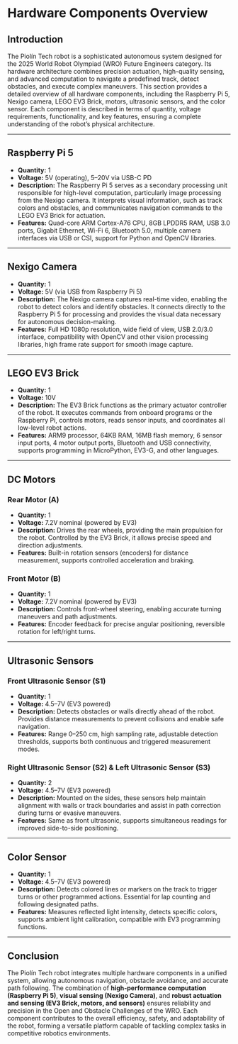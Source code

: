 # Hardware Components Overview

## Introduction
The Piolín Tech robot is a sophisticated autonomous system designed for the 2025 World Robot Olympiad (WRO) Future Engineers category. Its hardware architecture combines precision actuation, high-quality sensing, and advanced computation to navigate a predefined track, detect obstacles, and execute complex maneuvers. This section provides a detailed overview of all hardware components, including the Raspberry Pi 5, Nexigo camera, LEGO EV3 Brick, motors, ultrasonic sensors, and the color sensor. Each component is described in terms of quantity, voltage requirements, functionality, and key features, ensuring a complete understanding of the robot’s physical architecture.

---

## Raspberry Pi 5
- **Quantity:** 1  
- **Voltage:** 5V (operating), 5–20V via USB-C PD  
- **Description:** The Raspberry Pi 5 serves as a secondary processing unit responsible for high-level computation, particularly image processing from the Nexigo camera. It interprets visual information, such as track colors and obstacles, and communicates navigation commands to the LEGO EV3 Brick for actuation.  
- **Features:** Quad-core ARM Cortex-A76 CPU, 8GB LPDDR5 RAM, USB 3.0 ports, Gigabit Ethernet, Wi-Fi 6, Bluetooth 5.0, multiple camera interfaces via USB or CSI, support for Python and OpenCV libraries.

---

## Nexigo Camera
- **Quantity:** 1  
- **Voltage:** 5V (via USB from Raspberry Pi 5)  
- **Description:** The Nexigo camera captures real-time video, enabling the robot to detect colors and identify obstacles. It connects directly to the Raspberry Pi 5 for processing and provides the visual data necessary for autonomous decision-making.  
- **Features:** Full HD 1080p resolution, wide field of view, USB 2.0/3.0 interface, compatibility with OpenCV and other vision processing libraries, high frame rate support for smooth image capture.

---

## LEGO EV3 Brick
- **Quantity:** 1  
- **Voltage:** 10V 
- **Description:** The EV3 Brick functions as the primary actuator controller of the robot. It executes commands from onboard programs or the Raspberry Pi, controls motors, reads sensor inputs, and coordinates all low-level robot actions.  
- **Features:** ARM9 processor, 64KB RAM, 16MB flash memory, 6 sensor input ports, 4 motor output ports, Bluetooth and USB connectivity, supports programming in MicroPython, EV3-G, and other languages.

---

## DC Motors
### Rear Motor (A)
- **Quantity:** 1  
- **Voltage:** 7.2V nominal (powered by EV3)  
- **Description:** Drives the rear wheels, providing the main propulsion for the robot. Controlled by the EV3 Brick, it allows precise speed and direction adjustments.  
- **Features:** Built-in rotation sensors (encoders) for distance measurement, supports controlled acceleration and braking.

### Front Motor (B)
- **Quantity:** 1  
- **Voltage:** 7.2V nominal (powered by EV3)  
- **Description:** Controls front-wheel steering, enabling accurate turning maneuvers and path adjustments.  
- **Features:** Encoder feedback for precise angular positioning, reversible rotation for left/right turns.

---

## Ultrasonic Sensors
### Front Ultrasonic Sensor (S1)
- **Quantity:** 1  
- **Voltage:** 4.5–7V (EV3 powered)  
- **Description:** Detects obstacles or walls directly ahead of the robot. Provides distance measurements to prevent collisions and enable safe navigation.  
- **Features:** Range 0–250 cm, high sampling rate, adjustable detection thresholds, supports both continuous and triggered measurement modes.

### Right Ultrasonic Sensor (S2) & Left Ultrasonic Sensor (S3)
- **Quantity:** 2  
- **Voltage:** 4.5–7V (EV3 powered)  
- **Description:** Mounted on the sides, these sensors help maintain alignment with walls or track boundaries and assist in path correction during turns or evasive maneuvers.  
- **Features:** Same as front ultrasonic, supports simultaneous readings for improved side-to-side positioning.

---

## Color Sensor
- **Quantity:** 1  
- **Voltage:** 4.5–7V (EV3 powered)  
- **Description:** Detects colored lines or markers on the track to trigger turns or other programmed actions. Essential for lap counting and following designated paths.  
- **Features:** Measures reflected light intensity, detects specific colors, supports ambient light calibration, compatible with EV3 programming functions.

---

## Conclusion
The Piolín Tech robot integrates multiple hardware components in a unified system, allowing autonomous navigation, obstacle avoidance, and accurate path following. The combination of **high-performance computation (Raspberry Pi 5)**, **visual sensing (Nexigo Camera)**, and **robust actuation and sensing (EV3 Brick, motors, and sensors)** ensures reliability and precision in the Open and Obstacle Challenges of the WRO. Each component contributes to the overall efficiency, safety, and adaptability of the robot, forming a versatile platform capable of tackling complex tasks in competitive robotics environments.
